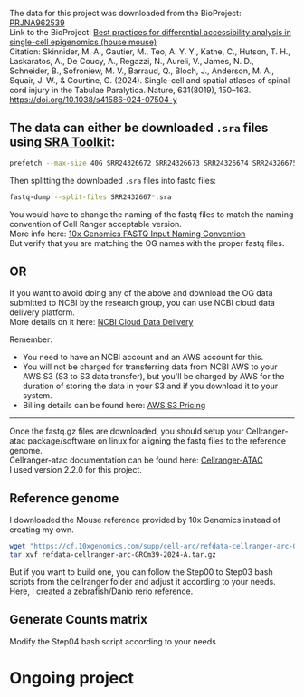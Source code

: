 The data for this project was downloaded from the BioProject: [PRJNA962539](https://www.ncbi.nlm.nih.gov/bioproject/PRJNA962539)  
Link to the BioProject: [Best practices for differential accessibility analysis in single-cell epigenomics (house mouse)](https://www.ncbi.nlm.nih.gov/bioproject/PRJNA962539)  
Citation: Skinnider, M. A., Gautier, M., Teo, A. Y. Y., Kathe, C., Hutson, T. H., Laskaratos, A., De Coucy, A., Regazzi, N., Aureli, V., James, N. D., Schneider, B., Sofroniew, M. V., Barraud, Q., Bloch, J., Anderson, M. A., Squair, J. W., & Courtine, G. (2024). Single-cell and spatial atlases of spinal cord injury in the Tabulae Paralytica. Nature, 631(8019), 150–163. https://doi.org/10.1038/s41586-024-07504-y

## The data can either be downloaded `.sra` files using [SRA Toolkit](https://github.com/ncbi/sra-tools/wiki):

```bash
prefetch --max-size 40G SRR24326672 SRR24326673 SRR24326674 SRR24326675 SRR24326676
```

Then splitting the downloaded `.sra` files into fastq files:

```bash
fastq-dump --split-files SRR2432667*.sra
```
You would have to change the naming of the fastq files to match the naming convention of Cell Ranger acceptable version.  
More info here: [10x Genomics FASTQ Input Naming Convention](https://www.10xgenomics.com/support/software/cell-ranger-arc/latest/analysis/inputs/specifying-input-fastq-count)  
But verify that you are matching the OG names with the proper fastq files. 

## OR

If you want to avoid doing any of the above and download the OG data submitted to NCBI by the research group, you can use NCBI cloud data delivery platform.  
More details on it here: [NCBI Cloud Data Delivery](https://www.ncbi.nlm.nih.gov/Traces/cloud-delivery/)

Remember: 
* You need to have an NCBI account and an AWS account for this.  
* You will not be charged for transferring data from NCBI AWS to your AWS S3 (S3 to S3 data transfer), 
  but you'll be charged by AWS for the duration of storing the data in your S3 and if you download it to your system.
* Billing details can be found here: [AWS S3 Pricing](https://aws.amazon.com/s3/pricing/?p=pm&c=s3&z=4)

____________________________

Once the fastq.gz files are downloaded, you should setup your Cellranger-atac package/software on linux for aligning the fastq files to the reference genome.  
Cellranger-atac documentation can be found here: [Cellranger-ATAC](https://www.10xgenomics.com/support/software/cell-ranger-atac/latest)  
I used version 2.2.0 for this project.

## Reference genome

I downloaded the Mouse reference provided by 10x Genomics instead of creating my own.
```bash
wget "https://cf.10xgenomics.com/supp/cell-arc/refdata-cellranger-arc-GRCm39-2024-A.tar.gz"
tar xvf refdata-cellranger-arc-GRCm39-2024-A.tar.gz
```

But if you want to build one, you can follow the Step00 to Step03 bash scripts from the cellranger folder and adjust it according to your needs. Here, I created a zebrafish/Danio rerio reference.

## Generate Counts matrix
Modify the Step04 bash script according to your needs



# Ongoing project
